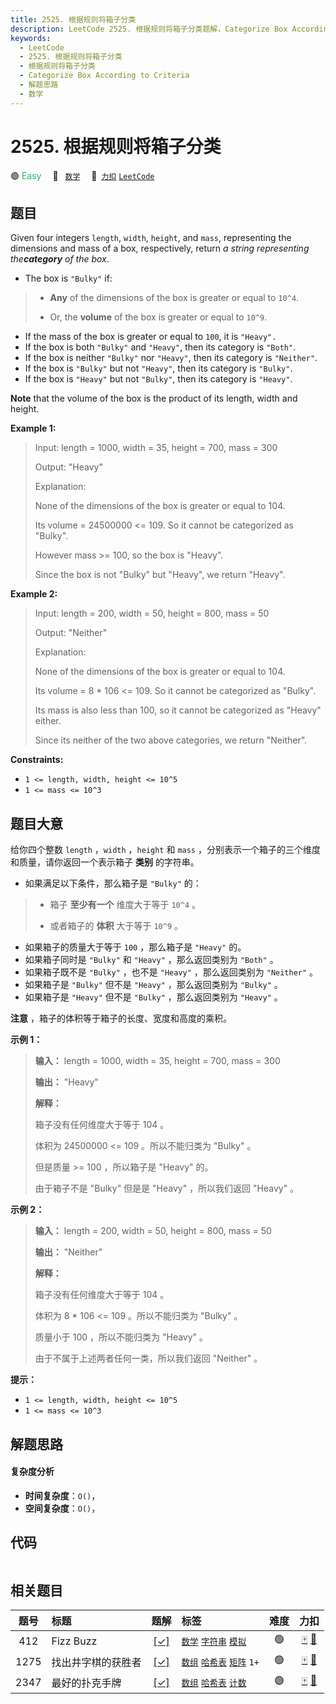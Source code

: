 ```yaml
---
title: 2525. 根据规则将箱子分类
description: LeetCode 2525. 根据规则将箱子分类题解，Categorize Box According to Criteria，包含解题思路、复杂度分析以及完整的 JavaScript 代码实现。
keywords:
  - LeetCode
  - 2525. 根据规则将箱子分类
  - 根据规则将箱子分类
  - Categorize Box According to Criteria
  - 解题思路
  - 数学
---
```


# 2525. 根据规则将箱子分类

🟢 <font color=#15bd66>Easy</font>&emsp; 🔖&ensp; [`数学`](/tag/math.md)&emsp; 🔗&ensp;[`力扣`](https://leetcode.cn/problems/categorize-box-according-to-criteria) [`LeetCode`](https://leetcode.com/problems/categorize-box-according-to-criteria)

## 题目

Given four integers `length`, `width`, `height`, and `mass`, representing the
dimensions and mass of a box, respectively, return _a string representing
the**category** of the box_.

  * The box is `"Bulky"` if: 
> 
> * **Any** of the dimensions of the box is greater or equal to `10^4`.
> 
> * Or, the **volume** of the box is greater or equal to `10^9`.
  * If the mass of the box is greater or equal to `100`, it is `"Heavy".`
  * If the box is both `"Bulky"` and `"Heavy"`, then its category is `"Both"`.
  * If the box is neither `"Bulky"` nor `"Heavy"`, then its category is `"Neither"`.
  * If the box is `"Bulky"` but not `"Heavy"`, then its category is `"Bulky"`.
  * If the box is `"Heavy"` but not `"Bulky"`, then its category is `"Heavy"`.

**Note** that the volume of the box is the product of its length, width and
height.



**Example 1:**

> Input: length = 1000, width = 35, height = 700, mass = 300
> 
> Output: "Heavy"
> 
> Explanation: 
> 
> None of the dimensions of the box is greater or equal to 104. 
> 
> Its volume = 24500000 <= 109. So it cannot be categorized as "Bulky".
> 
> However mass >= 100, so the box is "Heavy".
> 
> Since the box is not "Bulky" but "Heavy", we return "Heavy".

**Example 2:**

> Input: length = 200, width = 50, height = 800, mass = 50
> 
> Output: "Neither"
> 
> Explanation: 
> 
> None of the dimensions of the box is greater or equal to 104.
> 
> Its volume = 8 * 106 <= 109. So it cannot be categorized as "Bulky".
> 
> Its mass is also less than 100, so it cannot be categorized as "Heavy" either. 
> 
> Since its neither of the two above categories, we return "Neither".



**Constraints:**

  * `1 <= length, width, height <= 10^5`
  * `1 <= mass <= 10^3`


## 题目大意

给你四个整数 `length` ，`width` ，`height` 和 `mass` ，分别表示一个箱子的三个维度和质量，请你返回一个表示箱子
**类别** 的字符串。

  * 如果满足以下条件，那么箱子是 `"Bulky"` 的： 
> 
> * 箱子 **至少有一个** 维度大于等于 `10^4` 。
> 
> * 或者箱子的 **体积** 大于等于 `10^9` 。
  * 如果箱子的质量大于等于 `100` ，那么箱子是 `"Heavy"` 的。
  * 如果箱子同时是 `"Bulky"` 和 `"Heavy"` ，那么返回类别为 `"Both"` 。
  * 如果箱子既不是 `"Bulky"` ，也不是 `"Heavy"` ，那么返回类别为 `"Neither"` 。
  * 如果箱子是 `"Bulky"` 但不是 `"Heavy"` ，那么返回类别为 `"Bulky"` 。
  * 如果箱子是 `"Heavy"` 但不是 `"Bulky"` ，那么返回类别为 `"Heavy"` 。

**注意** ，箱子的体积等于箱子的长度、宽度和高度的乘积。



**示例 1：**

> 
> 
> 
> 
> 
> **输入：** length = 1000, width = 35, height = 700, mass = 300
> 
> **输出：** "Heavy"
> 
> **解释：**
> 
> 箱子没有任何维度大于等于 104 。
> 
> 体积为 24500000 <= 109 。所以不能归类为 "Bulky" 。
> 
> 但是质量 >= 100 ，所以箱子是 "Heavy" 的。
> 
> 由于箱子不是 "Bulky" 但是是 "Heavy" ，所以我们返回 "Heavy" 。

**示例 2：**

> 
> 
> 
> 
> 
> **输入：** length = 200, width = 50, height = 800, mass = 50
> 
> **输出：** "Neither"
> 
> **解释：**
> 
> 箱子没有任何维度大于等于 104 。
> 
> 体积为 8 * 106 <= 109 。所以不能归类为 "Bulky" 。
> 
> 质量小于 100 ，所以不能归类为 "Heavy" 。
> 
> 由于不属于上述两者任何一类，所以我们返回 "Neither" 。



**提示：**

  * `1 <= length, width, height <= 10^5`
  * `1 <= mass <= 10^3`


## 解题思路

#### 复杂度分析

- **时间复杂度**：`O()`，
- **空间复杂度**：`O()`，

## 代码

```javascript

```

## 相关题目

<!-- prettier-ignore -->
| 题号 | 标题 | 题解 | 标签 | 难度 | 力扣 |
| :------: | :------ | :------: | :------ | :------: | :------: |
| 412 | Fizz Buzz | [[✓]](/problem/0412.md) |  [`数学`](/tag/math.md) [`字符串`](/tag/string.md) [`模拟`](/tag/simulation.md) | 🟢 | [🀄️](https://leetcode.cn/problems/fizz-buzz) [🔗](https://leetcode.com/problems/fizz-buzz) |
| 1275 | 找出井字棋的获胜者 | [[✓]](/problem/1275.md) |  [`数组`](/tag/array.md) [`哈希表`](/tag/hash-table.md) [`矩阵`](/tag/matrix.md) `1+` | 🟢 | [🀄️](https://leetcode.cn/problems/find-winner-on-a-tic-tac-toe-game) [🔗](https://leetcode.com/problems/find-winner-on-a-tic-tac-toe-game) |
| 2347 | 最好的扑克手牌 | [[✓]](/problem/2347.md) |  [`数组`](/tag/array.md) [`哈希表`](/tag/hash-table.md) [`计数`](/tag/counting.md) | 🟢 | [🀄️](https://leetcode.cn/problems/best-poker-hand) [🔗](https://leetcode.com/problems/best-poker-hand) |